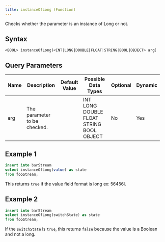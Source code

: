 ```yaml
---
title: instanceOfLong (Function)
---
```


Checks whether the parameter is an instance of Long or not.

## Syntax

    <BOOL> instanceOfLong(<INT|LONG|DOUBLE|FLOAT|STRING|BOOL|OBJECT> arg)

## Query Parameters

| Name | Description                  | Default Value | Possible Data Types                      | Optional | Dynamic |
|------|------------------------------|---------------|------------------------------------------|----------|---------|
| arg  | The parameter to be checked. |               | INT LONG DOUBLE FLOAT STRING BOOL OBJECT | No       | Yes     |

## Example 1

```sql
insert into barStream
select instanceOfLong(value) as state
from fooStream;
```

This returns `true` if the value field format is long ex: 56456l.

## Example 2

```sql
insert into barStream
select instanceOfLong(switchState) as state
from fooStream;
```

If the `switchState` is `true`, this returns `false` because the value is a Boolean and not a long.
